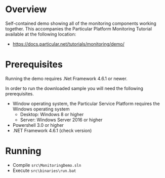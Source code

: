 # Overview

Self-contained demo showing all of the monitoring components working together. This accompanies the Particular Platform Monitoring Tutorial available at the following location:

- https://docs.particular.net/tutorials/monitoring/demo/

# Prerequisites

Running the demo requires .Net Framework 4.6.1 or newer. 

In order to run the downloaded sample you will need the following prerequisites.
 
- Window operating system, the Particular Service Platform requires the Windows operating system
  - Desktop: Windows 8 or higher
  - Server: Windows Server 2016 or higher
- Powershell 3.0 or higher
- .NET Framework 4.6.1 (check version)

# Running

- Compile `src\MonitoringDemo.sln`
- Execute `src\binaries\run.bat`
